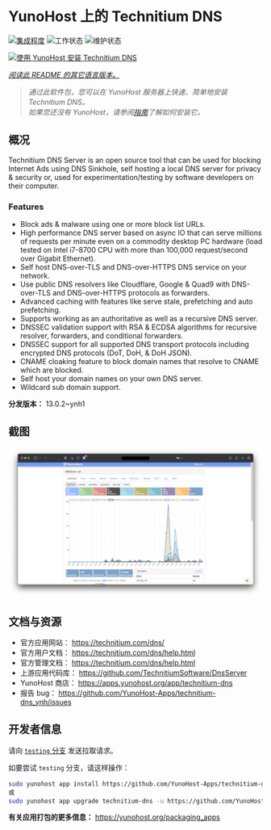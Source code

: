 <!--
注意：此 README 由 <https://github.com/YunoHost/apps/tree/master/tools/readme_generator> 自动生成
请勿手动编辑。
-->

# YunoHost 上的 Technitium DNS

[![集成程度](https://dash.yunohost.org/integration/technitium-dns.svg)](https://ci-apps.yunohost.org/ci/apps/technitium-dns/) ![工作状态](https://ci-apps.yunohost.org/ci/badges/technitium-dns.status.svg) ![维护状态](https://ci-apps.yunohost.org/ci/badges/technitium-dns.maintain.svg)

[![使用 YunoHost 安装 Technitium DNS](https://install-app.yunohost.org/install-with-yunohost.svg)](https://install-app.yunohost.org/?app=technitium-dns)

*[阅读此 README 的其它语言版本。](./ALL_README.md)*

> *通过此软件包，您可以在 YunoHost 服务器上快速、简单地安装 Technitium DNS。*  
> *如果您还没有 YunoHost，请参阅[指南](https://yunohost.org/install)了解如何安装它。*

## 概况

Technitium DNS Server is an open source tool that can be used for blocking Internet Ads using DNS Sinkhole, self hosting a local DNS server for privacy & security or, used for experimentation/testing by software developers on their computer.

### Features

- Block ads & malware using one or more block list URLs.
- High performance DNS server based on async IO that can serve millions of requests per minute even on a commodity desktop PC hardware (load tested on Intel i7-8700 CPU with more than 100,000 request/second over Gigabit Ethernet).
- Self host DNS-over-TLS and DNS-over-HTTPS DNS service on your network.
- Use public DNS resolvers like Cloudflare, Google & Quad9 with DNS-over-TLS and DNS-over-HTTPS protocols as forwarders.
- Advanced caching with features like serve stale, prefetching and auto prefetching.
- Supports working as an authoritative as well as a recursive DNS server.
- DNSSEC validation support with RSA & ECDSA algorithms for recursive resolver, forwarders, and conditional forwarders.
- DNSSEC support for all supported DNS transport protocols including encrypted DNS protocols (DoT, DoH, & DoH JSON).
- CNAME cloaking feature to block domain names that resolve to CNAME which are blocked.
- Self host your domain names on your own DNS server.
- Wildcard sub domain support.


**分发版本：** 13.0.2~ynh1

## 截图

![Technitium DNS 的截图](./doc/screenshots/screenshot.png)

## 文档与资源

- 官方应用网站： <https://technitium.com/dns/>
- 官方用户文档： <https://technitium.com/dns/help.html>
- 官方管理文档： <https://technitium.com/dns/help.html>
- 上游应用代码库： <https://github.com/TechnitiumSoftware/DnsServer>
- YunoHost 商店： <https://apps.yunohost.org/app/technitium-dns>
- 报告 bug： <https://github.com/YunoHost-Apps/technitium-dns_ynh/issues>

## 开发者信息

请向 [`testing` 分支](https://github.com/YunoHost-Apps/technitium-dns_ynh/tree/testing) 发送拉取请求。

如要尝试 `testing` 分支，请这样操作：

```bash
sudo yunohost app install https://github.com/YunoHost-Apps/technitium-dns_ynh/tree/testing --debug
或
sudo yunohost app upgrade technitium-dns -u https://github.com/YunoHost-Apps/technitium-dns_ynh/tree/testing --debug
```

**有关应用打包的更多信息：** <https://yunohost.org/packaging_apps>
